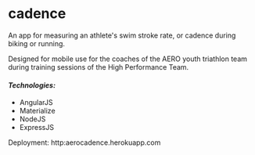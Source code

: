 # cadence
An app for measuring an athlete's swim stroke rate, or cadence during biking or running.

Designed for mobile use for the coaches of the AERO youth triathlon team during training sessions of the High Performance Team.

#### _Technologies:_
* AngularJS
* Materialize
* NodeJS
* ExpressJS

Deployment: http:aerocadence.herokuapp.com


